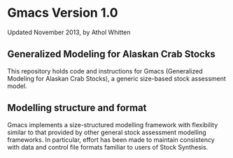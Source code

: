 # Gmacs Version 1.0 #

Updated November 2013, by Athol Whitten

## Generalized Modeling for Alaskan Crab Stocks ##

This repository holds code and instructions for Gmacs (Generalized Modeling for Alaskan Crab Stocks), a generic size-based stock assessment model. 

## Modelling structure and format ##

Gmacs implements a size-structured modelling framework with flexibility similar to that provided by other general stock assessment modelling frameworks. In particular, effort has been made to maintain consistency with data and control file formats familiar to users of Stock Synthesis.